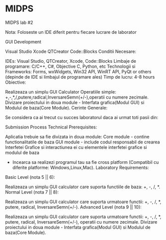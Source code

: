 # MIDPS
MIDPS lab #2

Nota: Foloseste un IDE diferit pentru fiecare lucrare de laborator

GUI Development

Visual Studio
Xcode
QTCreator
Code::Blocks
Conditii Necesare:

IDEs: Visual Studio, QTCreator, Xcode, Code::Blocks
Limbaje de programare: C/C++, C#, Objective C, Python, etc
Technologii si Frameworks: Forms, wxWidgets, Win32 API, WinRT API, PyQt or others (depinde de IDE si limbajul de programare ales)
Timp de lucru: 4-8 hours
Obiective:

Realizeaza un simplu GUI Calculator
Operatiile simple: +,-,*,/,putere,radical,InversareSemn(+/-),operatii cu numere zecimale.
Divizare proiectului in doua module - Interfata grafica(Modul GUI) si Modulul de baza(Core Module).
Cerinte Generale:

Se considera ca ai trecut cu succes laboratorul daca ai urmat toti pasii din:

Submission Process
Technical Prerequisites:

Aplicatia trebuie sa fie divizata in doua module:
Core module - contine functionalitatile de baza
GUI module - include codul responsabil de crearea Interfetei Grafice si interactiunea ei cu elementele interfetei grafice si modulul de baza
* Incearca sa realizezi programul tau sa fie cross platform (Compatibil cu diferite platforme: Windows,Linux,Mac).
Laboratory Requirements:

Basic Level (nota 5 || 6):

Realizeaza un simplu GUI calculator care suporta functiile de baza: +, -, /, *.
Normal Level (nota 7 || 8):

Realizeaza un simplu GUI calculator care suporta urmatoare functii: +, -, /, *, putere, radical, InversareSemn(+/-).
Advanced Level (nota 9 || 10):

Realizeaza un simplu GUI calculator care suporta urmatoare functii: +, -, /, *, putere, radical, InversareSemn(+/-), operatii cu numere zecimale.
Divizare proiectului in doua module - Interfata grafica(Modul GUI) si Modulul de baza(Core Module).
